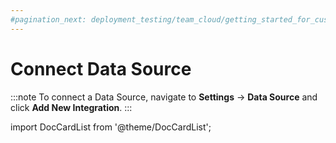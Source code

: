 ```yaml
---
#pagination_next: deployment_testing/team_cloud/getting_started_for_customers/version_control
---
```


# Connect Data Source

:::note
To connect a Data Source, navigate to **Settings** &rarr; **Data Source** and click **Add New Integration**.
:::

import DocCardList from '@theme/DocCardList';

<DocCardList />
